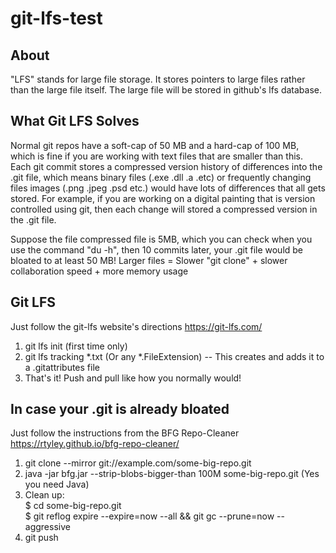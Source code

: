 # git-lfs-test
## About

"LFS" stands for large file storage. It stores pointers to large files rather than the large file itself. The large file will be stored in github's lfs database.
## What Git LFS Solves
Normal git repos have a soft-cap of 50 MB and a hard-cap of 100 MB, which is fine if you are working with text files that are smaller than this.
Each git commit stores a compressed version history of differences into the .git file, which means binary files (.exe .dll .a .etc) or frequently changing files images (.png .jpeg .psd etc.) 
would have lots of differences that all gets stored. For example, if you are working on a digital painting that is version controlled using git, then each change will stored a compressed version in the .git file. 

Suppose the file compressed file is 5MB, which you can check when you use the command "du -h", then 10 commits later, your .git file would be bloated to at least 50 MB!
Larger files = Slower "git clone" + slower collaboration speed + more memory usage

## Git LFS
Just follow the git-lfs website's directions
https://git-lfs.com/
1. git lfs init (first time only)
2. git lfs tracking *.txt (Or any *.FileExtension) -- This creates and adds it to a .gitattributes file
3. That's it! Push and pull like how you normally would!

## In case your .git is already bloated
Just follow the instructions from the BFG Repo-Cleaner
https://rtyley.github.io/bfg-repo-cleaner/
1. git clone --mirror git://example.com/some-big-repo.git
2. java -jar bfg.jar --strip-blobs-bigger-than 100M some-big-repo.git (Yes you need Java)
3. Clean up: <br>
$ cd some-big-repo.git <br>
$ git reflog expire --expire=now --all && git gc --prune=now --aggressive <br>
4. git push
